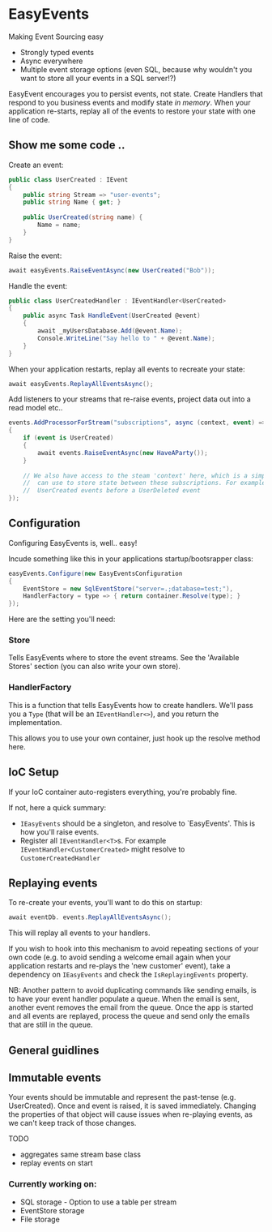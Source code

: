 # EasyEvents

Making Event Sourcing easy

- Strongly typed events
- Async everywhere
- Multiple event storage options (even SQL, because why wouldn't you want to store all your events in a SQL server!?)

EasyEvent encourages you to persist events, not state. Create Handlers that respond to you business events and modify state _in memory_. When your application re-starts, replay all of the events to restore your state with one line of code.

## Show me some code ..

Create an event:

```csharp
public class UserCreated : IEvent
{
    public string Stream => "user-events";
    public string Name { get; }
    
    public UserCreated(string name) {
        Name = name;
    }
}
```

Raise the event:

```csharp
await easyEvents.RaiseEventAsync(new UserCreated("Bob"));
```

Handle the event:

```csharp
public class UserCreatedHandler : IEventHandler<UserCreated>
{
    public async Task HandleEvent(UserCreated @event)
    {
        await _myUsersDatabase.Add(@event.Name);
        Console.WriteLine("Say hello to " + @event.Name);
    }
}
```

When your application restarts, replay all events to recreate your state:

```csharp
await easyEvents.ReplayAllEventsAsync();
```

Add listeners to your streams that re-raise events, project data out into a read model etc..

```csharp
events.AddProcessorForStream("subscriptions", async (context, event) =>
{
    if (event is UserCreated)
    {
        await events.RaiseEventAsync(new HaveAParty());
    }
    
    // We also have access to the steam 'context' here, which is a simple Dictionary<string,object> we 
    //  can use to store state between these subscriptions. For example, we could count the number of 
    //  UserCreated events before a UserDeleted event
});
```

## Configuration

Configuring EasyEvents is, well.. easy!

Incude something like this in your applications startup/bootsrapper class:

```csharp
easyEvents.Configure(new EasyEventsConfiguration
{
    EventStore = new SqlEventStore("server=.;database=test;"),
    HandlerFactory = type => { return container.Resolve(type); }
});
```

Here are the setting you'll need:

### Store

Tells EasyEvents where to store the event streams. See the 'Available Stores' section (you can also write your own store).

### HandlerFactory

This is a function that tells EasyEvents how to create handlers. We'll pass you a `Type` (that will be an `IEventHandler<>`), and you return the implementation.

This allows you to use your own container, just hook up the resolve method here.

## IoC Setup

If your IoC container auto-registers everything, you're probably fine.

If not, here a quick summary:

- `IEasyEvents` should be a singleton, and resolve to `EasyEvents'. This is how you'll raise events.
- Register all `IEventHandler<T>`s. For example `IEventHandler<CustomerCreated>` might resolve to `CustomerCreatedHandler`


## Replaying events

To re-create your events, you'll want to do this on startup:

```csharp
await eventDb. events.ReplayAllEventsAsync();
```

This will replay all events to your handlers.

If you wish to hook into this mechanism to avoid repeating sections of your own code (e.g. to avoid sending a welcome email again when your application restarts and re-plays the 'new customer' event), take a dependency on `IEasyEvents` and check the `IsReplayingEvents` property.

NB: Another pattern to avoid duplicating commands like sending emails, is to have your event handler populate a queue. When the email is sent, another event removes the email from the queue. Once the app is started and all events are replayed, process the queue and send only the emails that are still in the queue. 

## General guidlines

## Immutable events
Your events should be immutable and represent the past-tense (e.g. UserCreated).
Once and event is raised, it is saved immediately. Changing the properties of that object will cause issues when re-playing events, as we can't keep track of those changes.

TODO
- aggregates same stream base class
- replay events on start

### Currently working on:
- SQL storage - Option to use a table per stream
- EventStore storage
- File storage
